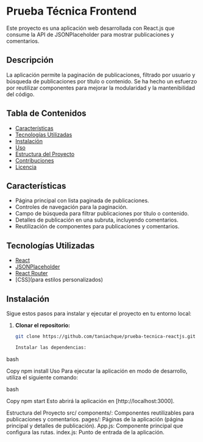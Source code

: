 # Prueba Técnica Frontend

Este proyecto es una aplicación web desarrollada con React.js que consume la API de JSONPlaceholder para mostrar publicaciones y comentarios.

## Descripción

La aplicación permite la paginación de publicaciones, filtrado por usuario y búsqueda de publicaciones por título o contenido. Se ha hecho un esfuerzo por reutilizar componentes para mejorar la modularidad y la mantenibilidad del código.

## Tabla de Contenidos

- [Características](#características)
- [Tecnologías Utilizadas](#tecnologías-utilizadas)
- [Instalación](#instalación)
- [Uso](#uso)
- [Estructura del Proyecto](#estructura-del-proyecto)
- [Contribuciones](#contribuciones)
- [Licencia](#licencia)

## Características

- Página principal con lista paginada de publicaciones.
- Controles de navegación para la paginación.
- Campo de búsqueda para filtrar publicaciones por título o contenido.
- Detalles de publicación en una subruta, incluyendo comentarios.
- Reutilización de componentes para publicaciones y comentarios.

## Tecnologías Utilizadas

- [React](https://reactjs.org/)
- [JSONPlaceholder](https://jsonplaceholder.typicode.com/)
- [React Router](https://reactrouter.com/)
- [CSS](para estilos personalizados)

## Instalación

Sigue estos pasos para instalar y ejecutar el proyecto en tu entorno local:

1. **Clonar el repositorio:**

   ```bash
   git clone https://github.com/taniachque/prueba-tecnica-reactjs.git  
   
   Instalar las dependencias:
bash

Copy
npm install
Uso
Para ejecutar la aplicación en modo de desarrollo, utiliza el siguiente comando:

bash

Copy
npm start
Esto abrirá la aplicación en [http://localhost:3000].

Estructura del Proyecto
src/
components/: Componentes reutilizables para publicaciones y comentarios.
pages/: Páginas de la aplicación (página principal y detalles de publicación).
App.js: Componente principal que configura las rutas.
index.js: Punto de entrada de la aplicación.